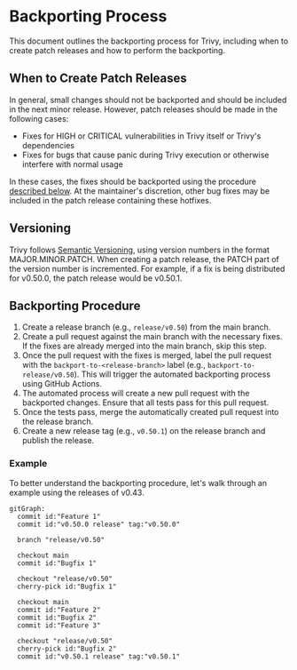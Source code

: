 # Backporting Process

This document outlines the backporting process for Trivy, including when to create patch releases and how to perform the backporting.

## When to Create Patch Releases

In general, small changes should not be backported and should be included in the next minor release.
However, patch releases should be made in the following cases:

* Fixes for HIGH or CRITICAL vulnerabilities in Trivy itself or Trivy's dependencies
* Fixes for bugs that cause panic during Trivy execution or otherwise interfere with normal usage

In these cases, the fixes should be backported using the procedure [described below](#backporting-procedure).
At the maintainer's discretion, other bug fixes may be included in the patch release containing these hotfixes.

## Versioning

Trivy follows [Semantic Versioning](https://semver.org/), using version numbers in the format MAJOR.MINOR.PATCH.
When creating a patch release, the PATCH part of the version number is incremented.
For example, if a fix is being distributed for v0.50.0, the patch release would be v0.50.1.

## Backporting Procedure

1. Create a release branch (e.g., `release/v0.50`) from the main branch.
1. Create a pull request against the main branch with the necessary fixes. If the fixes are already merged into the main branch, skip this step.
1. Once the pull request with the fixes is merged, label the pull request with the `backport-to-<release-branch>` label (e.g., `backport-to-release/v0.50`). This will trigger the automated backporting process using GitHub Actions.
1. The automated process will create a new pull request with the backported changes. Ensure that all tests pass for this pull request.
1. Once the tests pass, merge the automatically created pull request into the release branch.
1. Create a new release tag (e.g., `v0.50.1`) on the release branch and publish the release.

### Example
To better understand the backporting procedure, let's walk through an example using the releases of v0.43.

```mermaid
gitGraph:
  commit id:"Feature 1"
  commit id:"v0.50.0 release" tag:"v0.50.0"

  branch "release/v0.50"
  
  checkout main
  commit id:"Bugfix 1"

  checkout "release/v0.50"
  cherry-pick id:"Bugfix 1"

  checkout main
  commit id:"Feature 2"
  commit id:"Bugfix 2"
  commit id:"Feature 3"

  checkout "release/v0.50"
  cherry-pick id:"Bugfix 2"
  commit id:"v0.50.1 release" tag:"v0.50.1"
```